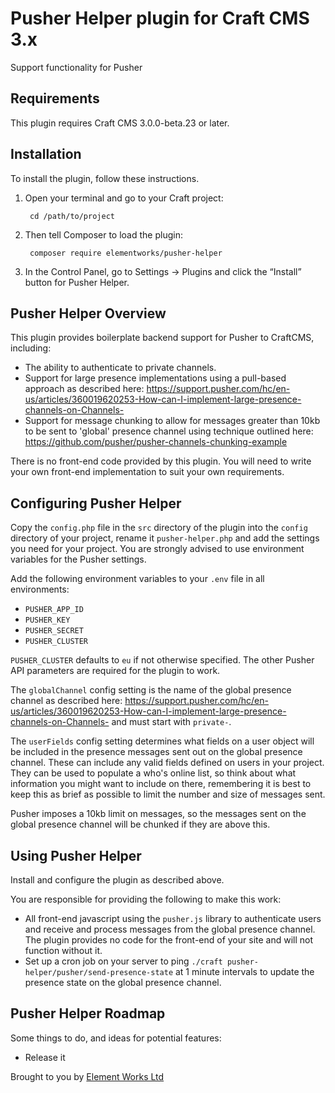 # Pusher Helper plugin for Craft CMS 3.x

Support functionality for Pusher

## Requirements

This plugin requires Craft CMS 3.0.0-beta.23 or later.

## Installation

To install the plugin, follow these instructions.

1. Open your terminal and go to your Craft project:

        cd /path/to/project

2. Then tell Composer to load the plugin:

        composer require elementworks/pusher-helper

3. In the Control Panel, go to Settings → Plugins and click the “Install” button for Pusher Helper.

## Pusher Helper Overview

This plugin provides boilerplate backend support for Pusher to CraftCMS, including:
 
* The ability to authenticate to private channels.
* Support for large presence implementations using a pull-based approach as described here: https://support.pusher.com/hc/en-us/articles/360019620253-How-can-I-implement-large-presence-channels-on-Channels-
* Support for message chunking to allow for messages greater than 10kb to be sent to 'global' presence channel using technique outlined here: https://github.com/pusher/pusher-channels-chunking-example

There is no front-end code provided by this plugin. You will need to write your own front-end implementation to suit your own requirements.

## Configuring Pusher Helper

Copy the `config.php` file in the `src` directory of the plugin into the `config` directory of your project, rename it `pusher-helper.php` and add the settings you need for your project. You are strongly advised to use environment variables for the Pusher settings.

Add the following environment variables to your `.env` file in all environments:

* `PUSHER_APP_ID`
* `PUSHER_KEY`
* `PUSHER_SECRET`
* `PUSHER_CLUSTER`

`PUSHER_CLUSTER` defaults to `eu` if not otherwise specified. The other Pusher API parameters are required for the plugin to work. 

The `globalChannel` config setting is the name of the global presence channel as described here: https://support.pusher.com/hc/en-us/articles/360019620253-How-can-I-implement-large-presence-channels-on-Channels- and must start with `private-`.

The `userFields` config setting determines what fields on a user object will be included in the presence messages sent out on the global presence channel. These can include any valid fields defined on users in your project. They can be used to populate a who's online list, so think about what information you might want to include on there, remembering it is best to keep this as brief as possible to limit the number and size of messages sent. 

Pusher imposes a 10kb limit on messages, so the messages sent on the global presence channel will be chunked if they are above this.

## Using Pusher Helper

Install and configure the plugin as described above.

You are responsible for providing the following to make this work:

* All front-end javascript using the `pusher.js` library to authenticate users and receive and process messages from the global presence channel. The plugin provides no code for the front-end of your site and will not function without it.
* Set up a cron job on your server to ping `./craft pusher-helper/pusher/send-presence-state` at 1 minute intervals to update the presence state on the global presence channel.

## Pusher Helper Roadmap

Some things to do, and ideas for potential features:

* Release it

Brought to you by [Element Works Ltd](https://elementworks.co.uk)
